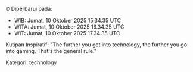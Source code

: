 ⏰ Diperbarui pada:
- WIB: Jumat, 10 Oktober 2025 15.34.35 UTC
- WITA: Jumat, 10 Oktober 2025 16.34.35 UTC
- WIT: Jumat, 10 Oktober 2025 17.34.35 UTC

Kutipan Inspiratif:
"The further you get into technology, the further you go into gaming. That's the general rule."


Kategori: technology

